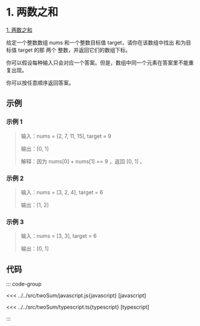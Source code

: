 # 1. 两数之和

[1. 两数之和](https://leetcode.cn/problems/two-sum/description/)

给定一个整数数组 nums 和一个整数目标值 target，请你在该数组中找出 和为目标值 target  的那 两个 整数，并返回它们的数组下标。

你可以假设每种输入只会对应一个答案。但是，数组中同一个元素在答案里不能重复出现。

你可以按任意顺序返回答案。

## 示例

### 示例 1

> 输入：nums = [2, 7, 11, 15], target = 9
>
> 输出：[0, 1]
>
> 解释：因为 nums[0] + nums[1] == 9 ，返回 [0, 1] 。

### 示例 2

> 输入：nums = [3, 2, 4], target = 6
>
> 输出：[1, 2]

### 示例 3

> 输入：nums = [3, 3], target = 6
>
> 输出：[0, 1]

## 代码

::: code-group

<<< ../../src/twoSum/javascript.js{javascript} [javascript]

<<< ../../src/twoSum/typescript.ts{typescript} [typescript]

:::
